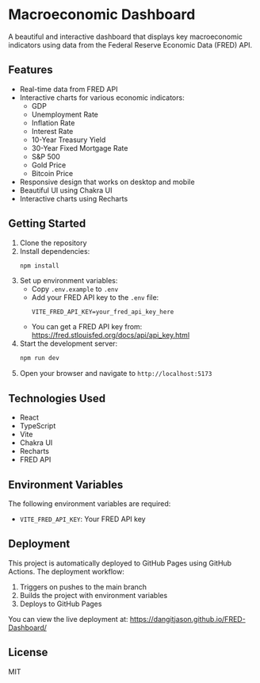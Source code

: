 # Macroeconomic Dashboard

A beautiful and interactive dashboard that displays key macroeconomic indicators using data from the Federal Reserve Economic Data (FRED) API.

## Features

- Real-time data from FRED API
- Interactive charts for various economic indicators:
  - GDP
  - Unemployment Rate
  - Inflation Rate
  - Interest Rate
  - 10-Year Treasury Yield
  - 30-Year Fixed Mortgage Rate
  - S&P 500
  - Gold Price
  - Bitcoin Price
- Responsive design that works on desktop and mobile
- Beautiful UI using Chakra UI
- Interactive charts using Recharts

## Getting Started

1. Clone the repository
2. Install dependencies:
   ```bash
   npm install
   ```
3. Set up environment variables:
   - Copy `.env.example` to `.env`
   - Add your FRED API key to the `.env` file:
     ```
     VITE_FRED_API_KEY=your_fred_api_key_here
     ```
   - You can get a FRED API key from: https://fred.stlouisfed.org/docs/api/api_key.html
4. Start the development server:
   ```bash
   npm run dev
   ```
5. Open your browser and navigate to `http://localhost:5173`

## Technologies Used

- React
- TypeScript
- Vite
- Chakra UI
- Recharts
- FRED API

## Environment Variables

The following environment variables are required:

- `VITE_FRED_API_KEY`: Your FRED API key

## Deployment

This project is automatically deployed to GitHub Pages using GitHub Actions. The deployment workflow:

1. Triggers on pushes to the main branch
2. Builds the project with environment variables
3. Deploys to GitHub Pages

You can view the live deployment at: https://dangitjason.github.io/FRED-Dashboard/

## License

MIT 